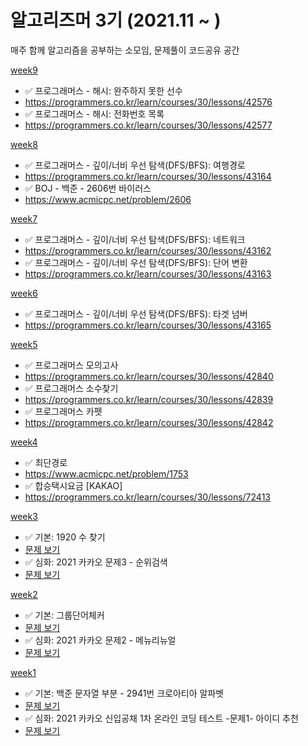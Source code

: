  # 알고리즈머 3기 (2021.11 ~ )

매주 함께 알고리즘을 공부하는 소모임, 문제풀이 코드공유 공간

[week9](https://github.com/bangbangu4/ALGORITHMER_3rd/tree/master/src/week9)
+ ✅ 프로그래머스 - 해시: 완주하지 못한 선수
+ https://programmers.co.kr/learn/courses/30/lessons/42576
+ ✅ 프로그래머스 - 해시: 전화번호 목록
+ https://programmers.co.kr/learn/courses/30/lessons/42577

[week8](https://github.com/bangbangu4/ALGORITHMER_3rd/tree/master/src/week8)
+ ✅ 프로그래머스 - 깊이/너비 우선 탐색(DFS/BFS): 여행경로
+ https://programmers.co.kr/learn/courses/30/lessons/43164
+ ✅ BOJ - 백준 - 2606번 바이러스
+ https://www.acmicpc.net/problem/2606

[week7](https://github.com/bangbangu4/ALGORITHMER_3rd/tree/master/src/week7)
+ ✅ 프로그래머스 - 깊이/너비 우선 탐색(DFS/BFS): 네트워크
+ https://programmers.co.kr/learn/courses/30/lessons/43162
+ ✅ 프로그래머스 - 깊이/너비 우선 탐색(DFS/BFS): 단어 변환
+ https://programmers.co.kr/learn/courses/30/lessons/43163

[week6](https://github.com/bangbangu4/ALGORITHMER_3rd/tree/master/src/week6)
+ ✅ 프로그래머스 - 깊이/너비 우선 탐색(DFS/BFS): 타겟 넘버
+ https://programmers.co.kr/learn/courses/30/lessons/43165

[week5](https://github.com/bangbangu4/ALGORITHMER_3rd/tree/master/src/week5)
+ ✅ 프로그래머스  모의고사
+ https://programmers.co.kr/learn/courses/30/lessons/42840
+ ✅ 프로그래머스  소수찾기
+ https://programmers.co.kr/learn/courses/30/lessons/42839
+ ✅ 프로그래머스  카펫
+ https://programmers.co.kr/learn/courses/30/lessons/42842

[week4](https://github.com/bangbangu4/ALGORITHMER_3rd/tree/master/src/week4)
+ ✅ 최단경로
+ https://www.acmicpc.net/problem/1753
+ ✅ 합승택시요금 [KAKAO]
+ https://programmers.co.kr/learn/courses/30/lessons/72413

[week3](https://github.com/bangbangu4/ALGORITHMER_3rd/tree/master/src/week3)
* ✅ 기본: 1920 수 찾기
* [문제 보기](https://www.acmicpc.net/problem/1920)
* ✅ 심화: 2021 카카오 문제3 - 순위검색
* [문제 보기](https://tech.kakao.com/2021/01/25/2021-kakao-recruitment-round-1/)
     
[week2](https://github.com/bangbangu4/ALGORITHMER_3rd/tree/master/src/week2)
* ✅ 기본: 그룹단어체커
* [문제 보기](https://www.acmicpc.net/problem/1316)
* ✅ 심화: 2021 카카오 문제2 - 메뉴리뉴얼
* [문제 보기](https://programmers.co.kr/learn/courses/30/lessons/72411)

[week1](https://github.com/bangbangu4/ALGORITHMER_3rd/tree/master/src/week1)
* ✅ 기본: 백준 문자열 부분 - 2941번 크로아티아 알파벳 
* [문제 보기](https://www.acmicpc.net/problem/2941)
* ✅ 심화: 2021 카카오 신입공채 1차 온라인 코딩 테스트 -문제1- 아이디 추천
* [문제 보기](https://programmers.co.kr/learn/courses/30/lessons/72410)



